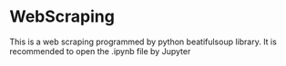 # WebScraping
This is a web scraping programmed by python beatifulsoup library.
It is recommended to open the .ipynb file by Jupyter
